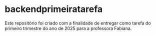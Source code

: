 # backendprimeiratarefa
Este repositório foi criado com a finalidade de entregar como tarefa do primeiro trimestre do ano de 2025 para a professora Fabiana.
